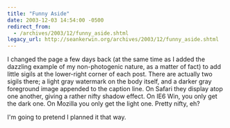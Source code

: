```yaml
---
title: "Funny Aside"
date: 2003-12-03 14:54:00 -0500
redirect_from:
  - /archives/2003/12/funny_aside.shtml
legacy_url: http://seankerwin.org/archives/2003/12/funny_aside.shtml
---
```

I changed the page a few days back (at the same time as I added the dazzling example of my non-photogenic nature, as a matter of fact) to add little sigils at the lower-right corner of each post. There are actually two sigils there; a light gray watermark on the body itself, and a darker gray foreground image appended to the caption line. On Safari they display atop one another, giving a rather nifty shadow effect. On IE6 Win, you only get the dark one. On Mozilla you only get the light one. Pretty nifty, eh?

I'm going to pretend I planned it that way.
